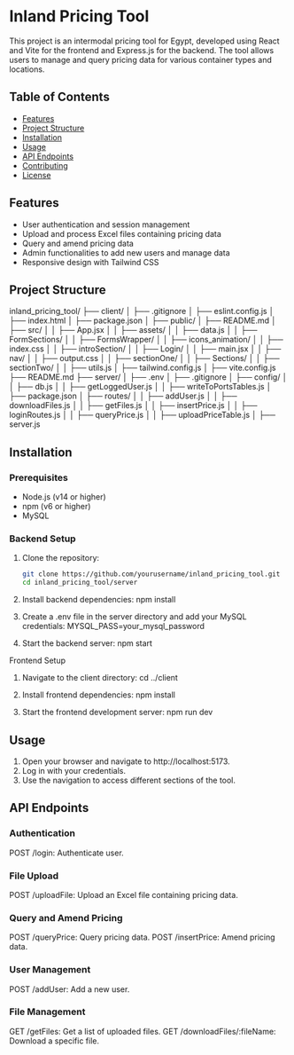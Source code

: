 # Inland Pricing Tool

This project is an intermodal pricing tool for Egypt, developed using React and Vite for the frontend and Express.js for the backend. The tool allows users to manage and query pricing data for various container types and locations.

## Table of Contents

- [Features](#features)
- [Project Structure](#project-structure)
- [Installation](#installation)
- [Usage](#usage)
- [API Endpoints](#api-endpoints)
- [Contributing](#contributing)
- [License](#license)

## Features

- User authentication and session management
- Upload and process Excel files containing pricing data
- Query and amend pricing data
- Admin functionalities to add new users and manage data
- Responsive design with Tailwind CSS

## Project Structure
inland_pricing_tool/ 
├── client/ 
│ ├── .gitignore 
│ ├── eslint.config.js 
│ ├── index.html 
│ ├── package.json 
│ ├── public/ 
│ ├── README.md 
│ ├── src/ 
│ │ ├── App.jsx 
│ │ ├── assets/ 
│ │ ├── data.js 
│ │ ├── FormSections/ 
│ │ ├── FormsWrapper/ 
│ │ ├── icons_animation/ 
│ │ ├── index.css 
│ │ ├── introSection/ 
│ │ ├── Login/ 
│ │ ├── main.jsx 
│ │ ├── nav/ 
│ │ ├── output.css 
│ │ ├── sectionOne/ 
│ │ ├── Sections/ 
│ │ ├── sectionTwo/ 
│ │ ├── utils.js 
│ ├── tailwind.config.js 
│ ├── vite.config.js 
├── README.md 
├── server/ 
│ ├── .env 
│ ├── .gitignore 
│ ├── config/ 
│ │ ├── db.js 
│ │ ├── getLoggedUser.js 
│ │ ├── writeToPortsTables.js 
│ ├── package.json 
│ ├── routes/ 
│ │ ├── addUser.js 
│ │ ├── downloadFiles.js 
│ │ ├── getFiles.js 
│ │ ├── insertPrice.js 
│ │ ├── loginRoutes.js 
│ │ ├── queryPrice.js 
│ │ ├── uploadPriceTable.js 
│ ├── server.js


## Installation

### Prerequisites

- Node.js (v14 or higher)
- npm (v6 or higher)
- MySQL

### Backend Setup

1. Clone the repository:
   ```sh
   git clone https://github.com/yourusername/inland_pricing_tool.git
   cd inland_pricing_tool/server

2. Install backend dependencies:
   npm install

3. Create a .env file in the server directory and add your MySQL credentials:
  MYSQL_PASS=your_mysql_password

4. Start the backend server:
  npm start

  Frontend Setup
1. Navigate to the client directory:
  cd ../client

2. Install frontend dependencies:
  npm install

3. Start the frontend development server:
  npm run dev

## Usage
1. Open your browser and navigate to http://localhost:5173.
2. Log in with your credentials.
3. Use the navigation to access different sections of the tool.
## API Endpoints
### Authentication
POST /login: Authenticate user.
### File Upload
POST /uploadFile: Upload an Excel file containing pricing data.
### Query and Amend Pricing
POST /queryPrice: Query pricing data.
POST /insertPrice: Amend pricing data.
### User Management
POST /addUser: Add a new user.
### File Management
GET /getFiles: Get a list of uploaded files.
GET /downloadFiles/:fileName: Download a specific file.
